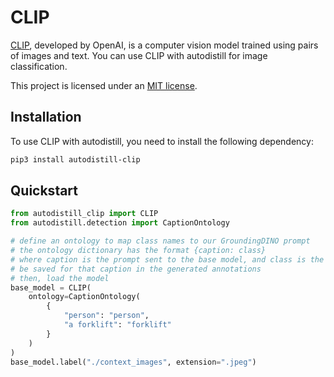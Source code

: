 # CLIP

[CLIP](https://github.com/openai/CLIP), developed by OpenAI, is a computer vision model trained using pairs of images and text. You can use CLIP with autodistill for image classification.

This project is licensed under an [MIT license](https://github.com/autodistill/autodistill-clip).

## Installation

To use CLIP with autodistill, you need to install the following dependency:

```bash
pip3 install autodistill-clip
```

## Quickstart

```python
from autodistill_clip import CLIP
from autodistill.detection import CaptionOntology

# define an ontology to map class names to our GroundingDINO prompt
# the ontology dictionary has the format {caption: class}
# where caption is the prompt sent to the base model, and class is the label that will
# be saved for that caption in the generated annotations
# then, load the model
base_model = CLIP(
    ontology=CaptionOntology(
        {
            "person": "person",
            "a forklift": "forklift"
        }
    )
)
base_model.label("./context_images", extension=".jpeg")
```